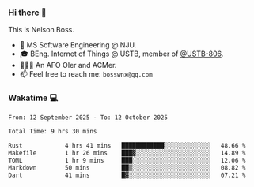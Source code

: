 ### Hi there 👋

<!--
**bosswnx/bosswnx** is a ✨ _special_ ✨ repository because its `README.md` (this file) appears on your GitHub profile.

Here are some ideas to get you started:

- 🔭 I’m currently working on ...
- 🌱 I’m currently learning ...
- 👯 I’m looking to collaborate on ...
- 🤔 I’m looking for help with ...
- 💬 Ask me about ...
- 📫 How to reach me: ...
- 😄 Pronouns: ...
- ⚡ Fun fact: ...
-->

This is Nelson Boss.

- 🏫 MS Software Engineering @ NJU.
- 🎓 BEng. Internet of Things @ USTB, member of [@USTB-806](https://ustb-806.github.io/).
- 🧑🏻‍💻 An AFO OIer and ACMer.
- 📫 Feel free to reach me: `bosswnx@qq.com`

### Wakatime 💻

<!--START_SECTION:waka-->

```txt
From: 12 September 2025 - To: 12 October 2025

Total Time: 9 hrs 30 mins

Rust            4 hrs 41 mins   ████████████░░░░░░░░░░░░░   48.66 %
Makefile        1 hr 26 mins    ███▓░░░░░░░░░░░░░░░░░░░░░   14.89 %
TOML            1 hr 9 mins     ███░░░░░░░░░░░░░░░░░░░░░░   12.06 %
Markdown        50 mins         ██▒░░░░░░░░░░░░░░░░░░░░░░   08.82 %
Dart            41 mins         █▓░░░░░░░░░░░░░░░░░░░░░░░   07.21 %
```

<!--END_SECTION:waka-->
